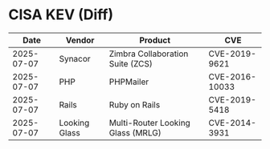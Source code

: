 # CISA KEV (Diff)

| Date | Vendor | Product | CVE |
| ---- | ------ | ------- | --- |
| 2025-07-07 | Synacor | Zimbra Collaboration Suite (ZCS) | CVE-2019-9621 |
| 2025-07-07 | PHP | PHPMailer | CVE-2016-10033 |
| 2025-07-07 | Rails | Ruby on Rails | CVE-2019-5418 |
| 2025-07-07 | Looking Glass | Multi-Router Looking Glass (MRLG) | CVE-2014-3931 |
